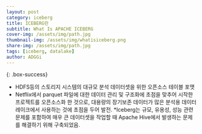 ```yaml
---
layout: post
category: iceberg
title: ICEBERG란
subtitle: What Is APACHE ICEBERG
cover-img: /assets/img/path.jpg
thumbnail-img: /assets/img/whatisiceberg.png
share-img: /assets/img/path.jpg
tags: [iceberg, datalake]
author: ADGGi
---
```


{: .box-success}
* HDFS등의 스토리지 시스템의 대규모 분석 데이터셋을 위한 오픈소스 테이블 포맷
* Netflix에서 parquet 파일에 대한 데이터 관리 및 구조화에 초점을 맞추어 시작한 프로젝트를 오픈소스화 한 것으로, 대용량의 장기보존 데이터가 많은 분석용 데이터레이크에서 사용하는 것에 초점을 두어 발전.
*Iceberg는 규모, 유용성, 성능 관련 문제를 포함하여 매우 큰 데이터셋을 작업할 때 Apache Hive에서 발생하는 문제를 해결하기 위해 구축되었음. 
